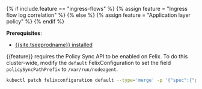 {% if include.feature == "ingress-flows" %}
  {% assign feature = "Ingress flow log correlation" %}
{% else %}
  {% assign feature = "Application layer policy" %}
{% endif %}

**Prerequisites**:

 - [{{site.tseeprodname}} installed](/{{page.version}}/getting-started/kubernetes/installation/)

{{feature}} requires the Policy Sync API to be enabled on Felix. To do this cluster-wide, modify the `default`
FelixConfiguration to set the field `policySyncPathPrefix` to `/var/run/nodeagent`.

```bash
kubectl patch felixconfiguration default --type='merge' -p '{"spec":{"policySyncPathPrefix":"/var/run/nodeagent"}}'
```
